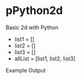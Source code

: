 # pPython2d
Basic 2d with Python
- list1 = []
- list2 = []
- list3 = []
- allList = [list1, list2, list3]


Example Output


